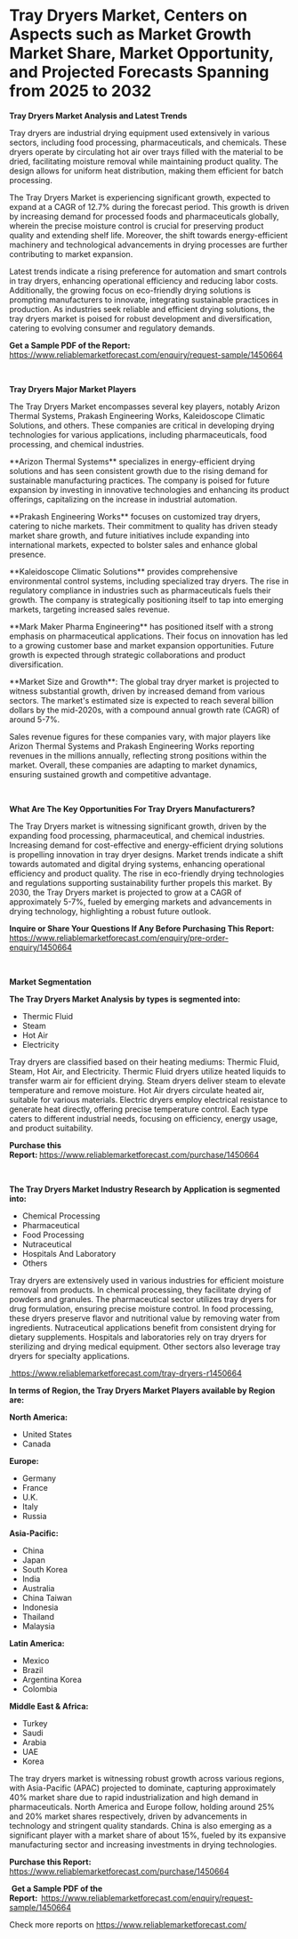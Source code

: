 <p><h1>Tray Dryers Market, Centers on Aspects such as Market Growth Market Share, Market Opportunity, and Projected Forecasts Spanning from 2025 to 2032</h1></p><p><strong>Tray Dryers Market Analysis and Latest Trends</strong></p>
<p><p>Tray dryers are industrial drying equipment used extensively in various sectors, including food processing, pharmaceuticals, and chemicals. These dryers operate by circulating hot air over trays filled with the material to be dried, facilitating moisture removal while maintaining product quality. The design allows for uniform heat distribution, making them efficient for batch processing.</p><p>The Tray Dryers Market is experiencing significant growth, expected to expand at a CAGR of 12.7% during the forecast period. This growth is driven by increasing demand for processed foods and pharmaceuticals globally, wherein the precise moisture control is crucial for preserving product quality and extending shelf life. Moreover, the shift towards energy-efficient machinery and technological advancements in drying processes are further contributing to market expansion.</p><p>Latest trends indicate a rising preference for automation and smart controls in tray dryers, enhancing operational efficiency and reducing labor costs. Additionally, the growing focus on eco-friendly drying solutions is prompting manufacturers to innovate, integrating sustainable practices in production. As industries seek reliable and efficient drying solutions, the tray dryers market is poised for robust development and diversification, catering to evolving consumer and regulatory demands.</p></p>
<p><strong>Get a Sample PDF of the Report:&nbsp;</strong> <a href="https://www.reliablemarketforecast.com/enquiry/request-sample/1450664?utm_campaign=2300&utm_medium=2&utm_source=Github&utm_content=ia&utm_term=09042025&utm_id=tray-dryers">https://www.reliablemarketforecast.com/enquiry/request-sample/1450664</a></p>
<p>&nbsp;</p>
<p><strong>Tray Dryers Major Market Players</strong></p>
<p><p>The Tray Dryers Market encompasses several key players, notably Arizon Thermal Systems, Prakash Engineering Works, Kaleidoscope Climatic Solutions, and others. These companies are critical in developing drying technologies for various applications, including pharmaceuticals, food processing, and chemical industries.</p><p>**Arizon Thermal Systems** specializes in energy-efficient drying solutions and has seen consistent growth due to the rising demand for sustainable manufacturing practices. The company is poised for future expansion by investing in innovative technologies and enhancing its product offerings, capitalizing on the increase in industrial automation.</p><p>**Prakash Engineering Works** focuses on customized tray dryers, catering to niche markets. Their commitment to quality has driven steady market share growth, and future initiatives include expanding into international markets, expected to bolster sales and enhance global presence.</p><p>**Kaleidoscope Climatic Solutions** provides comprehensive environmental control systems, including specialized tray dryers. The rise in regulatory compliance in industries such as pharmaceuticals fuels their growth. The company is strategically positioning itself to tap into emerging markets, targeting increased sales revenue.</p><p>**Mark Maker Pharma Engineering** has positioned itself with a strong emphasis on pharmaceutical applications. Their focus on innovation has led to a growing customer base and market expansion opportunities. Future growth is expected through strategic collaborations and product diversification.</p><p>**Market Size and Growth**: The global tray dryer market is projected to witness substantial growth, driven by increased demand from various sectors. The market's estimated size is expected to reach several billion dollars by the mid-2020s, with a compound annual growth rate (CAGR) of around 5-7%.</p><p>Sales revenue figures for these companies vary, with major players like Arizon Thermal Systems and Prakash Engineering Works reporting revenues in the millions annually, reflecting strong positions within the market. Overall, these companies are adapting to market dynamics, ensuring sustained growth and competitive advantage.</p></p>
<p>&nbsp;</p>
<p><strong>What Are The Key Opportunities For Tray Dryers Manufacturers?</strong></p>
<p><p>The Tray Dryers market is witnessing significant growth, driven by the expanding food processing, pharmaceutical, and chemical industries. Increasing demand for cost-effective and energy-efficient drying solutions is propelling innovation in tray dryer designs. Market trends indicate a shift towards automated and digital drying systems, enhancing operational efficiency and product quality. The rise in eco-friendly drying technologies and regulations supporting sustainability further propels this market. By 2030, the Tray Dryers market is projected to grow at a CAGR of approximately 5-7%, fueled by emerging markets and advancements in drying technology, highlighting a robust future outlook.</p></p>
<p><strong>Inquire or Share Your Questions If Any Before Purchasing This Report:</strong> <a href="https://www.reliablemarketforecast.com/enquiry/pre-order-enquiry/1450664?utm_campaign=2300&utm_medium=2&utm_source=Github&utm_content=ia&utm_term=09042025&utm_id=tray-dryers">https://www.reliablemarketforecast.com/enquiry/pre-order-enquiry/1450664</a></p>
<p>&nbsp;</p>
<p><strong>Market Segmentation</strong></p>
<p><strong>The Tray Dryers Market Analysis by types is segmented into:</strong></p>
<p><ul><li>Thermic Fluid</li><li>Steam</li><li>Hot Air</li><li>Electricity</li></ul></p>
<p><p>Tray dryers are classified based on their heating mediums: Thermic Fluid, Steam, Hot Air, and Electricity. Thermic Fluid dryers utilize heated liquids to transfer warm air for efficient drying. Steam dryers deliver steam to elevate temperature and remove moisture. Hot Air dryers circulate heated air, suitable for various materials. Electric dryers employ electrical resistance to generate heat directly, offering precise temperature control. Each type caters to different industrial needs, focusing on efficiency, energy usage, and product suitability.</p></p>
<p><strong>Purchase this Report:&nbsp;</strong><a href="https://www.reliablemarketforecast.com/purchase/1450664?utm_campaign=2300&utm_medium=2&utm_source=Github&utm_content=ia&utm_term=09042025&utm_id=tray-dryers">https://www.reliablemarketforecast.com/purchase/1450664</a></p>
<p>&nbsp;</p>
<p><strong>The Tray Dryers Market Industry Research by Application is segmented into:</strong></p>
<p><ul><li>Chemical Processing</li><li>Pharmaceutical</li><li>Food Processing</li><li>Nutraceutical</li><li>Hospitals And Laboratory</li><li>Others</li></ul></p>
<p><p>Tray dryers are extensively used in various industries for efficient moisture removal from products. In chemical processing, they facilitate drying of powders and granules. The pharmaceutical sector utilizes tray dryers for drug formulation, ensuring precise moisture control. In food processing, these dryers preserve flavor and nutritional value by removing water from ingredients. Nutraceutical applications benefit from consistent drying for dietary supplements. Hospitals and laboratories rely on tray dryers for sterilizing and drying medical equipment. Other sectors also leverage tray dryers for specialty applications.</p></p>
<p><a href="https://www.reliablemarketforecast.com/tray-dryers-r1450664?utm_campaign=2300&utm_medium=2&utm_source=Github&utm_content=ia&utm_term=09042025&utm_id=tray-dryers">&nbsp;https://www.reliablemarketforecast.com/tray-dryers-r1450664</a></p>
<p><strong>In terms of Region, the Tray Dryers Market Players available by Region are:</strong></p>
<p>
    <p> <strong> North America: </strong>
        <ul>
            <li>United States</li>
            <li>Canada</li>
        </ul>
        </p> 
    <p> <strong> Europe: </strong>
        <ul>
            <li>Germany</li>
            <li>France</li>
            <li>U.K.</li>
            <li>Italy</li>
            <li>Russia</li>
        </ul>
        </p> 
    <p> <strong> Asia-Pacific: </strong>
        <ul>
            <li>China</li>
            <li>Japan</li>
            <li>South Korea</li>
            <li>India</li>
            <li>Australia</li>
            <li>China Taiwan</li>
            <li>Indonesia</li>
            <li>Thailand</li>
            <li>Malaysia</li>
        </ul>
        </p> 
    <p> <strong> Latin America: </strong>
        <ul>
            <li>Mexico</li>
            <li>Brazil</li>
            <li>Argentina Korea</li>
            <li>Colombia</li>
        </ul>
        </p> 
    <p> <strong> Middle East & Africa: </strong>
        <ul>
            <li>Turkey</li>
            <li>Saudi</li>
            <li>Arabia</li>
            <li>UAE</li>
            <li>Korea</li>
        </ul>
    </p>
    </p>
<p><p>The tray dryers market is witnessing robust growth across various regions, with Asia-Pacific (APAC) projected to dominate, capturing approximately 40% market share due to rapid industrialization and high demand in pharmaceuticals. North America and Europe follow, holding around 25% and 20% market shares respectively, driven by advancements in technology and stringent quality standards. China is also emerging as a significant player with a market share of about 15%, fueled by its expansive manufacturing sector and increasing investments in drying technologies.</p></p>
<p><strong>Purchase this Report: </strong><a href="https://www.reliablemarketforecast.com/purchase/1450664?utm_campaign=2300&utm_medium=2&utm_source=Github&utm_content=ia&utm_term=09042025&utm_id=tray-dryers">https://www.reliablemarketforecast.com/purchase/1450664</a></p>
<p>&nbsp;<strong>Get a Sample PDF of the Report:&nbsp;&nbsp;</strong><a href="https://www.reliablemarketforecast.com/enquiry/request-sample/1450664?utm_campaign=2300&utm_medium=2&utm_source=Github&utm_content=ia&utm_term=09042025&utm_id=tray-dryers">https://www.reliablemarketforecast.com/enquiry/request-sample/1450664</a></p>
<p><strong></strong></p>
<p>Check more reports on <a href="https://www.reliablemarketforecast.com/?utm_campaign=2300&utm_medium=2&utm_source=Github&utm_content=ia&utm_term=09042025&utm_id=tray-dryers">https://www.reliablemarketforecast.com/</a></p>